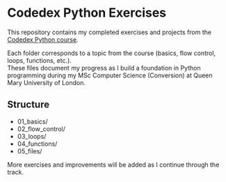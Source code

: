 # Codedex Python Exercises

This repository contains my completed exercises and projects from the [Codedex Python course](https://www.codedex.io/).

Each folder corresponds to a topic from the course (basics, flow control, loops, functions, etc.).  
These files document my progress as I build a foundation in Python programming during my MSc Computer Science (Conversion) at Queen Mary University of London.

## Structure
- 01_basics/
- 02_flow_control/
- 03_loops/
- 04_functions/
- 05_files/

More exercises and improvements will be added as I continue through the track.

